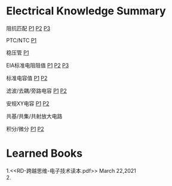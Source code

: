 # Electrical Knowledge Summary
阻抗匹配
[P1](https://user-images.githubusercontent.com/32056331/112106601-d78dcc80-8be8-11eb-9f9b-d9693a4de2f6.png)
[P2](https://user-images.githubusercontent.com/32056331/112110833-681adb80-8bee-11eb-9c91-126aa71c3646.png)
[P3](https://user-images.githubusercontent.com/32056331/112113136-643c8880-8bf1-11eb-8ba3-42e5c3772a22.png)

PTC/NTC
[P1](https://user-images.githubusercontent.com/32056331/112107506-fd67a100-8be9-11eb-8594-1aabe724d555.png)

稳压管
[P1](https://user-images.githubusercontent.com/32056331/112598929-356d1f00-8e4a-11eb-9db3-aec55762f6e3.png)

EIA标准电阻阻值
[P1](https://user-images.githubusercontent.com/32056331/112121605-61926100-8bfa-11eb-8793-a2d85a447fad.jpg)
[P2](https://user-images.githubusercontent.com/32056331/112119796-ac12de00-8bf8-11eb-99f5-9950680b0f98.jpg)
[P3](https://user-images.githubusercontent.com/32056331/112120009-d49ad800-8bf8-11eb-98ef-f4c9c5f32830.jpg)

标准电容值
[P1](https://user-images.githubusercontent.com/32056331/112126521-7de4cc80-8bff-11eb-8951-747d5d69560a.jpg)
[P2](https://user-images.githubusercontent.com/32056331/112126328-4e35c480-8bff-11eb-80ca-aff30cc4cbc5.jpg)

滤波/去耦/旁路电容
[P1](https://user-images.githubusercontent.com/32056331/112243339-5c7bf300-8c88-11eb-8bd1-01173f4445ad.png)
[P2](https://user-images.githubusercontent.com/32056331/112243397-70275980-8c88-11eb-9a65-039af7f9aeb0.png)

安规XY电容
[P1](https://user-images.githubusercontent.com/32056331/112247805-e67b8a00-8c8f-11eb-9cc9-8bf2ec2e0c16.png)
[P2](https://user-images.githubusercontent.com/32056331/112247953-16c32880-8c90-11eb-8276-8f53a9881877.png)

共基/共集/共射放大电路


积分/微分
[P1](https://user-images.githubusercontent.com/32056331/112413807-cb764c00-8d5b-11eb-8a34-5fbffab9bf39.png)
[P2](https://user-images.githubusercontent.com/32056331/112413816-d03b0000-8d5b-11eb-84da-f2594af40349.png)


# Learned Books
1.<<RD-跨越思维-电子技术读本.pdf>> March 22,2021   
2.
